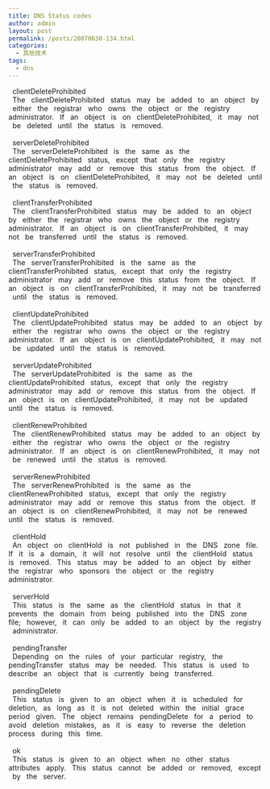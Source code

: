 ```yaml
---
title: DNS Status codes
author: admin
layout: post
permalink: /posts/20070630-134.html
categories:
  - 其他技术
tags:
  - dns
---
```

&nbsp; clientDeleteProhibited &nbsp;   
&nbsp; The &nbsp; clientDeleteProhibited &nbsp; status &nbsp; may &nbsp; be &nbsp; added &nbsp; to &nbsp; an &nbsp; object &nbsp; by &nbsp; either &nbsp; the &nbsp; registrar &nbsp; who &nbsp; owns &nbsp; the &nbsp; object &nbsp; or &nbsp; the &nbsp; registry &nbsp; administrator. &nbsp; If &nbsp; an &nbsp; object &nbsp; is &nbsp; on &nbsp; clientDeleteProhibited, &nbsp; it &nbsp; may &nbsp; not &nbsp; be &nbsp; deleted &nbsp; until &nbsp; the &nbsp; status &nbsp; is &nbsp; removed. &nbsp;   
&nbsp; &nbsp;   
&nbsp; serverDeleteProhibited &nbsp;   
&nbsp; The &nbsp; serverDeleteProhibited &nbsp; is &nbsp; the &nbsp; same &nbsp; as &nbsp; the &nbsp; clientDeleteProhibited &nbsp; status, &nbsp; except &nbsp; that &nbsp; only &nbsp; the &nbsp; registry &nbsp; administrator &nbsp; may &nbsp; add &nbsp; or &nbsp; remove &nbsp; this &nbsp; status &nbsp; from &nbsp; the &nbsp; object. &nbsp; If &nbsp; an &nbsp; object &nbsp; is &nbsp; on &nbsp; clientDeleteProhibited, &nbsp; it &nbsp; may &nbsp; not &nbsp; be &nbsp; deleted &nbsp; until &nbsp; the &nbsp; status &nbsp; is &nbsp; removed. &nbsp;   
&nbsp; &nbsp;   
&nbsp; clientTransferProhibited &nbsp;   
&nbsp; The &nbsp; clientTransferProhibited &nbsp; status &nbsp; may &nbsp; be &nbsp; added &nbsp; to &nbsp; an &nbsp; object &nbsp; by &nbsp; either &nbsp; the &nbsp; registrar &nbsp; who &nbsp; owns &nbsp; the &nbsp; object &nbsp; or &nbsp; the &nbsp; registry &nbsp; administrator. &nbsp; If &nbsp; an &nbsp; object &nbsp; is &nbsp; on &nbsp; clientTransferProhibited, &nbsp; it &nbsp; may &nbsp; not &nbsp; be &nbsp; transferred &nbsp; until &nbsp; the &nbsp; status &nbsp; is &nbsp; removed. &nbsp;   
&nbsp; &nbsp;   
&nbsp; serverTransferProhibited &nbsp;   
&nbsp; The &nbsp; serverTransferProhibited &nbsp; is &nbsp; the &nbsp; same &nbsp; as &nbsp; the &nbsp; clientTransferProhibited &nbsp; status, &nbsp; except &nbsp; that &nbsp; only &nbsp; the &nbsp; registry &nbsp; administrator &nbsp; may &nbsp; add &nbsp; or &nbsp; remove &nbsp; this &nbsp; status &nbsp; from &nbsp; the &nbsp; object. &nbsp; If &nbsp; an &nbsp; object &nbsp; is &nbsp; on &nbsp; clientTransferProhibited, &nbsp; it &nbsp; may &nbsp; not &nbsp; be &nbsp; transferred &nbsp; until &nbsp; the &nbsp; status &nbsp; is &nbsp; removed. &nbsp;   
&nbsp; &nbsp;   
&nbsp; clientUpdateProhibited &nbsp;   
&nbsp; The &nbsp; clientUpdateProhibited &nbsp; status &nbsp; may &nbsp; be &nbsp; added &nbsp; to &nbsp; an &nbsp; object &nbsp; by &nbsp; either &nbsp; the &nbsp; registrar &nbsp; who &nbsp; owns &nbsp; the &nbsp; object &nbsp; or &nbsp; the &nbsp; registry &nbsp; administrator. &nbsp; If &nbsp; an &nbsp; object &nbsp; is &nbsp; on &nbsp; clientUpdateProhibited, &nbsp; it &nbsp; may &nbsp; not &nbsp; be &nbsp; updated &nbsp; until &nbsp; the &nbsp; status &nbsp; is &nbsp; removed. &nbsp;   
&nbsp; &nbsp;   
&nbsp; serverUpdateProhibited &nbsp;   
&nbsp; The &nbsp; serverUpdateProhibited &nbsp; is &nbsp; the &nbsp; same &nbsp; as &nbsp; the &nbsp; clientUpdateProhibited &nbsp; status, &nbsp; except &nbsp; that &nbsp; only &nbsp; the &nbsp; registry &nbsp; administrator &nbsp; may &nbsp; add &nbsp; or &nbsp; remove &nbsp; this &nbsp; status &nbsp; from &nbsp; the &nbsp; object. &nbsp; If &nbsp; an &nbsp; object &nbsp; is &nbsp; on &nbsp; clientUpdateProhibited, &nbsp; it &nbsp; may &nbsp; not &nbsp; be &nbsp; updated &nbsp; until &nbsp; the &nbsp; status &nbsp; is &nbsp; removed. &nbsp;   
&nbsp; &nbsp;   
&nbsp; clientRenewProhibited &nbsp;   
&nbsp; The &nbsp; clientRenewProhibited &nbsp; status &nbsp; may &nbsp; be &nbsp; added &nbsp; to &nbsp; an &nbsp; object &nbsp; by &nbsp; either &nbsp; the &nbsp; registrar &nbsp; who &nbsp; owns &nbsp; the &nbsp; object &nbsp; or &nbsp; the &nbsp; registry &nbsp; administrator. &nbsp; If &nbsp; an &nbsp; object &nbsp; is &nbsp; on &nbsp; clientRenewProhibited, &nbsp; it &nbsp; may &nbsp; not &nbsp; be &nbsp; renewed &nbsp; until &nbsp; the &nbsp; status &nbsp; is &nbsp; removed. &nbsp;   
&nbsp; &nbsp;   
&nbsp; serverRenewProhibited &nbsp;   
&nbsp; The &nbsp; serverRenewProhibited &nbsp; is &nbsp; the &nbsp; same &nbsp; as &nbsp; the &nbsp; clientRenewProhibited &nbsp; status, &nbsp; except &nbsp; that &nbsp; only &nbsp; the &nbsp; registry &nbsp; administrator &nbsp; may &nbsp; add &nbsp; or &nbsp; remove &nbsp; this &nbsp; status &nbsp; from &nbsp; the &nbsp; object. &nbsp; If &nbsp; an &nbsp; object &nbsp; is &nbsp; on &nbsp; clientRenewProhibited, &nbsp; it &nbsp; may &nbsp; not &nbsp; be &nbsp; renewed &nbsp; until &nbsp; the &nbsp; status &nbsp; is &nbsp; removed. &nbsp;   
&nbsp; &nbsp;   
&nbsp; clientHold &nbsp;   
&nbsp; An &nbsp; object &nbsp; on &nbsp; clientHold &nbsp; is &nbsp; not &nbsp; published &nbsp; in &nbsp; the &nbsp; DNS &nbsp; zone &nbsp; file. &nbsp; If &nbsp; it &nbsp; is &nbsp; a &nbsp; domain, &nbsp; it &nbsp; will &nbsp; not &nbsp; resolve &nbsp; until &nbsp; the &nbsp; clientHold &nbsp; status &nbsp; is &nbsp; removed. &nbsp; This &nbsp; status &nbsp; may &nbsp; be &nbsp; added &nbsp; to &nbsp; an &nbsp; object &nbsp; by &nbsp; either &nbsp; the &nbsp; registrar &nbsp; who &nbsp; sponsors &nbsp; the &nbsp; object &nbsp; or &nbsp; the &nbsp; registry &nbsp; administrator. &nbsp;   
&nbsp; &nbsp;   
&nbsp; serverHold &nbsp;   
&nbsp; This &nbsp; status &nbsp; is &nbsp; the &nbsp; same &nbsp; as &nbsp; the &nbsp; clientHold &nbsp; status &nbsp; in &nbsp; that &nbsp; it &nbsp; prevents &nbsp; the &nbsp; domain &nbsp; from &nbsp; being &nbsp; published &nbsp; into &nbsp; the &nbsp; DNS &nbsp; zone &nbsp; file; &nbsp; however, &nbsp; it &nbsp; can &nbsp; only &nbsp; be &nbsp; added &nbsp; to &nbsp; an &nbsp; object &nbsp; by &nbsp; the &nbsp; registry &nbsp; administrator. &nbsp;   
&nbsp; &nbsp;   
&nbsp; pendingTransfer &nbsp;   
&nbsp; Depending &nbsp; on &nbsp; the &nbsp; rules &nbsp; of &nbsp; your &nbsp; particular &nbsp; registry, &nbsp; the &nbsp; pendingTransfer &nbsp; status &nbsp; may &nbsp; be &nbsp; needed. &nbsp; This &nbsp; status &nbsp; is &nbsp; used &nbsp; to &nbsp; describe &nbsp; an &nbsp; object &nbsp; that &nbsp; is &nbsp; currently &nbsp; being &nbsp; transferred. &nbsp;   
&nbsp; &nbsp;   
&nbsp; pendingDelete &nbsp;   
&nbsp; This &nbsp; status &nbsp; is &nbsp; given &nbsp; to &nbsp; an &nbsp; object &nbsp; when &nbsp; it &nbsp; is &nbsp; scheduled &nbsp; for &nbsp; deletion, &nbsp; as &nbsp; long &nbsp; as &nbsp; it &nbsp; is &nbsp; not &nbsp; deleted &nbsp; within &nbsp; the &nbsp; initial &nbsp; grace &nbsp; period &nbsp; given. &nbsp; The &nbsp; object &nbsp; remains &nbsp; pendingDelete &nbsp; for &nbsp; a &nbsp; period &nbsp; to &nbsp; avoid &nbsp; deletion &nbsp; mistakes, &nbsp; as &nbsp; it &nbsp; is &nbsp; easy &nbsp; to &nbsp; reverse &nbsp; the &nbsp; deletion &nbsp; process &nbsp; during &nbsp; this &nbsp; time. &nbsp;   
&nbsp; &nbsp;   
&nbsp; ok &nbsp;   
&nbsp; This &nbsp; status &nbsp; is &nbsp; given &nbsp; to &nbsp; an &nbsp; object &nbsp; when &nbsp; no &nbsp; other &nbsp; status &nbsp; attributes &nbsp; apply. &nbsp; This &nbsp; status &nbsp; cannot &nbsp; be &nbsp; added &nbsp; or &nbsp; removed, &nbsp; except &nbsp; by &nbsp; the &nbsp; server.&nbsp;&nbsp;